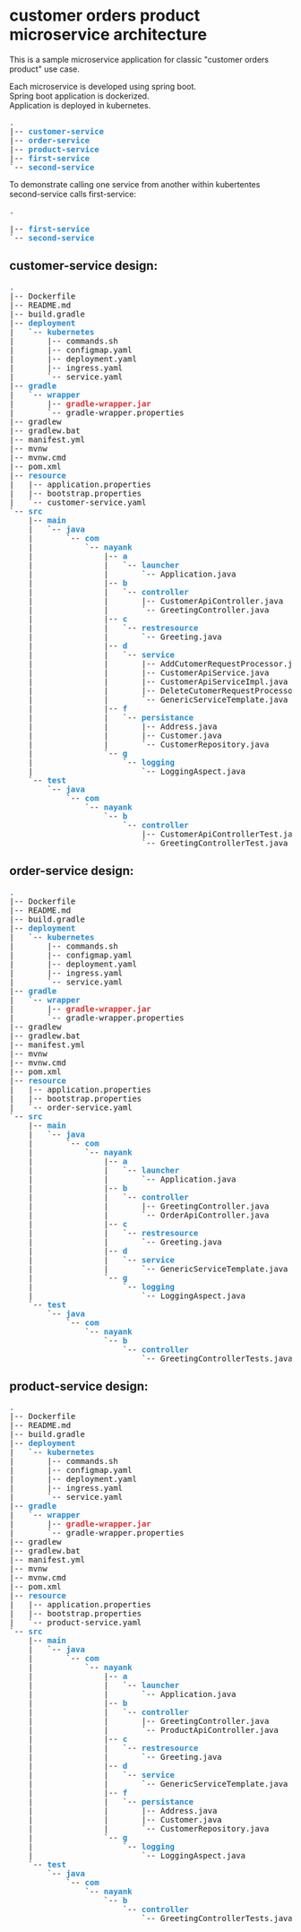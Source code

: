# customer orders product microservice architecture
This is a sample microservice application for classic "customer orders product" use case.

Each microservice is developed using spring boot. <br/>
Spring boot application is dockerized. <br/>
Application is deployed in kubernetes.<br/>

<pre><font color="#268BD2"><b>.</b></font>
|-- <font color="#268BD2"><b>customer-service</b></font>
|-- <font color="#268BD2"><b>order-service</b></font>
|-- <font color="#268BD2"><b>product-service</b></font>
|-- <font color="#268BD2"><b>first-service</b></font>
`-- <font color="#268BD2"><b>second-service</b></font>
</pre>




To demonstrate calling one service from another within kubertentes second-service calls first-service:

<pre><font color="#268BD2"><b>.</b></font>

|-- <font color="#268BD2"><b>first-service</b></font>
`-- <font color="#268BD2"><b>second-service</b></font>
</pre>


<h2>customer-service design: </h2>
<pre><font color="#268BD2"><b>.</b></font>
|-- Dockerfile
|-- README.md
|-- build.gradle
|-- <font color="#268BD2"><b>deployment</b></font>
|   `-- <font color="#268BD2"><b>kubernetes</b></font>
|       |-- commands.sh
|       |-- configmap.yaml
|       |-- deployment.yaml
|       |-- ingress.yaml
|       `-- service.yaml
|-- <font color="#268BD2"><b>gradle</b></font>
|   `-- <font color="#268BD2"><b>wrapper</b></font>
|       |-- <font color="#DC322F"><b>gradle-wrapper.jar</b></font>
|       `-- gradle-wrapper.properties
|-- gradlew
|-- gradlew.bat
|-- manifest.yml
|-- mvnw
|-- mvnw.cmd
|-- pom.xml
|-- <font color="#268BD2"><b>resource</b></font>
|   |-- application.properties
|   |-- bootstrap.properties
|   `-- customer-service.yaml
`-- <font color="#268BD2"><b>src</b></font>
    |-- <font color="#268BD2"><b>main</b></font>
    |   `-- <font color="#268BD2"><b>java</b></font>
    |       `-- <font color="#268BD2"><b>com</b></font>
    |           `-- <font color="#268BD2"><b>nayank</b></font>
    |               |-- <font color="#268BD2"><b>a</b></font>
    |               |   `-- <font color="#268BD2"><b>launcher</b></font>
    |               |       `-- Application.java
    |               |-- <font color="#268BD2"><b>b</b></font>
    |               |   `-- <font color="#268BD2"><b>controller</b></font>
    |               |       |-- CustomerApiController.java
    |               |       `-- GreetingController.java
    |               |-- <font color="#268BD2"><b>c</b></font>
    |               |   `-- <font color="#268BD2"><b>restresource</b></font>
    |               |       `-- Greeting.java
    |               |-- <font color="#268BD2"><b>d</b></font>
    |               |   `-- <font color="#268BD2"><b>service</b></font>
    |               |       |-- AddCutomerRequestProcessor.java
    |               |       |-- CustomerApiService.java
    |               |       |-- CustomerApiServiceImpl.java
    |               |       |-- DeleteCutomerRequestProcessor.java
    |               |       `-- GenericServiceTemplate.java
    |               |-- <font color="#268BD2"><b>f</b></font>
    |               |   `-- <font color="#268BD2"><b>persistance</b></font>
    |               |       |-- Address.java
    |               |       |-- Customer.java
    |               |       `-- CustomerRepository.java
    |               `-- <font color="#268BD2"><b>g</b></font>
    |                   `-- <font color="#268BD2"><b>logging</b></font>
    |                       `-- LoggingAspect.java
    `-- <font color="#268BD2"><b>test</b></font>
        `-- <font color="#268BD2"><b>java</b></font>
            `-- <font color="#268BD2"><b>com</b></font>
                `-- <font color="#268BD2"><b>nayank</b></font>
                    `-- <font color="#268BD2"><b>b</b></font>
                        `-- <font color="#268BD2"><b>controller</b></font>
                            |-- CustomerApiControllerTest.java
                            `-- GreetingControllerTest.java
</pre>


<h2>order-service design: </h2>
<pre><font color="#268BD2"><b>.</b></font>
|-- Dockerfile
|-- README.md
|-- build.gradle
|-- <font color="#268BD2"><b>deployment</b></font>
|   `-- <font color="#268BD2"><b>kubernetes</b></font>
|       |-- commands.sh
|       |-- configmap.yaml
|       |-- deployment.yaml
|       |-- ingress.yaml
|       `-- service.yaml
|-- <font color="#268BD2"><b>gradle</b></font>
|   `-- <font color="#268BD2"><b>wrapper</b></font>
|       |-- <font color="#DC322F"><b>gradle-wrapper.jar</b></font>
|       `-- gradle-wrapper.properties
|-- gradlew
|-- gradlew.bat
|-- manifest.yml
|-- mvnw
|-- mvnw.cmd
|-- pom.xml
|-- <font color="#268BD2"><b>resource</b></font>
|   |-- application.properties
|   |-- bootstrap.properties
|   `-- order-service.yaml
`-- <font color="#268BD2"><b>src</b></font>
    |-- <font color="#268BD2"><b>main</b></font>
    |   `-- <font color="#268BD2"><b>java</b></font>
    |       `-- <font color="#268BD2"><b>com</b></font>
    |           `-- <font color="#268BD2"><b>nayank</b></font>
    |               |-- <font color="#268BD2"><b>a</b></font>
    |               |   `-- <font color="#268BD2"><b>launcher</b></font>
    |               |       `-- Application.java
    |               |-- <font color="#268BD2"><b>b</b></font>
    |               |   `-- <font color="#268BD2"><b>controller</b></font>
    |               |       |-- GreetingController.java
    |               |       `-- OrderApiController.java
    |               |-- <font color="#268BD2"><b>c</b></font>
    |               |   `-- <font color="#268BD2"><b>restresource</b></font>
    |               |       `-- Greeting.java
    |               |-- <font color="#268BD2"><b>d</b></font>
    |               |   `-- <font color="#268BD2"><b>service</b></font>
    |               |       `-- GenericServiceTemplate.java
    |               `-- <font color="#268BD2"><b>g</b></font>
    |                   `-- <font color="#268BD2"><b>logging</b></font>
    |                       `-- LoggingAspect.java
    `-- <font color="#268BD2"><b>test</b></font>
        `-- <font color="#268BD2"><b>java</b></font>
            `-- <font color="#268BD2"><b>com</b></font>
                `-- <font color="#268BD2"><b>nayank</b></font>
                    `-- <font color="#268BD2"><b>b</b></font>
                        `-- <font color="#268BD2"><b>controller</b></font>
                            `-- GreetingControllerTests.java
</pre>

<h2>product-service design: </h2>
<pre><font color="#268BD2"><b>.</b></font>
|-- Dockerfile
|-- README.md
|-- build.gradle
|-- <font color="#268BD2"><b>deployment</b></font>
|   `-- <font color="#268BD2"><b>kubernetes</b></font>
|       |-- commands.sh
|       |-- configmap.yaml
|       |-- deployment.yaml
|       |-- ingress.yaml
|       `-- service.yaml
|-- <font color="#268BD2"><b>gradle</b></font>
|   `-- <font color="#268BD2"><b>wrapper</b></font>
|       |-- <font color="#DC322F"><b>gradle-wrapper.jar</b></font>
|       `-- gradle-wrapper.properties
|-- gradlew
|-- gradlew.bat
|-- manifest.yml
|-- mvnw
|-- mvnw.cmd
|-- pom.xml
|-- <font color="#268BD2"><b>resource</b></font>
|   |-- application.properties
|   |-- bootstrap.properties
|   `-- product-service.yaml
`-- <font color="#268BD2"><b>src</b></font>
    |-- <font color="#268BD2"><b>main</b></font>
    |   `-- <font color="#268BD2"><b>java</b></font>
    |       `-- <font color="#268BD2"><b>com</b></font>
    |           `-- <font color="#268BD2"><b>nayank</b></font>
    |               |-- <font color="#268BD2"><b>a</b></font>
    |               |   `-- <font color="#268BD2"><b>launcher</b></font>
    |               |       `-- Application.java
    |               |-- <font color="#268BD2"><b>b</b></font>
    |               |   `-- <font color="#268BD2"><b>controller</b></font>
    |               |       |-- GreetingController.java
    |               |       `-- ProductApiController.java
    |               |-- <font color="#268BD2"><b>c</b></font>
    |               |   `-- <font color="#268BD2"><b>restresource</b></font>
    |               |       `-- Greeting.java
    |               |-- <font color="#268BD2"><b>d</b></font>
    |               |   `-- <font color="#268BD2"><b>service</b></font>
    |               |       `-- GenericServiceTemplate.java
    |               |-- <font color="#268BD2"><b>f</b></font>
    |               |   `-- <font color="#268BD2"><b>persistance</b></font>
    |               |       |-- Address.java
    |               |       |-- Customer.java
    |               |       `-- CustomerRepository.java
    |               `-- <font color="#268BD2"><b>g</b></font>
    |                   `-- <font color="#268BD2"><b>logging</b></font>
    |                       `-- LoggingAspect.java
    `-- <font color="#268BD2"><b>test</b></font>
        `-- <font color="#268BD2"><b>java</b></font>
            `-- <font color="#268BD2"><b>com</b></font>
                `-- <font color="#268BD2"><b>nayank</b></font>
                    `-- <font color="#268BD2"><b>b</b></font>
                        `-- <font color="#268BD2"><b>controller</b></font>
                            `-- GreetingControllerTests.java
</pre>
